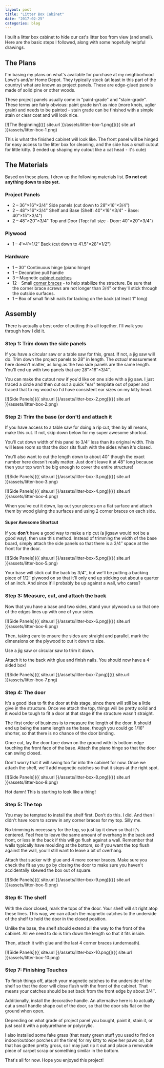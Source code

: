 ```yaml
---
layout: post
title: "Litter Box Cabinet"
date: "2017-02-25"
categories: blog
---
```


I built a litter box cabinet to hide our cat's litter box from view (and smell). Here are the basic steps I followed, along with some hopefully helpful drawings.

## The Plans

I'm basing my plans on what's available for purchase at my neighborhood Lowe's and/or Home Depot. They typically stock (at least in this part of the country) what are known as project panels. These are edge-glued panels made of solid pine or other woods.

These project panels usually come in "paint-grade" and "stain-grade". These terms are fairly obvious: paint grade isn't as nice (more knots, uglier grain) and needs to be painted - stain grade can be finished with a simple stain or clear coat and will look nice.

[![The Beginning]({{ site.url }}/assets/litter-box-1.png)]({{ site.url }}/assets/litter-box-1.png)

This is what the finished cabinet will look like. The front panel will be hinged for easy access to the litter box for cleaning, and the side has a small cutout for little kitty. (I ended up shaping my cutout like a cat head - it's cute)

## The Materials

Based on these plans, I drew up the following materials list. **Do not cut anything down to size yet.**

### Project Panels

* <span class="sc">2</span> – <span class="sc">36"×16"×3/4"</span> Side panels (cut down to 28″×16″×3/4″)
* <span class="sc">2</span> – <span class="sc">48"×16"×3/4"</span> Shelf and Base (Shelf: 40"×16"×3/4" - Base: 40"×15"×3/4")
* <span class="sc">2</span> – <span class="sc">48"×20"×3/4"</span> Top and Door (Top: full size - Door: 40"×20"×3/4")

### Plywood

* <span class="sc">1</span> – <span class="sc">4′×4′×1/2″</span> Back (cut down to 41.5"×28"×1/2")

### Hardware

* <span class="sc">1</span> – <span class="sc">30″</span> Continuous hinge (piano hinge)
* <span class="sc">1</span> – Decorative pull handle
* <span class="sc">3</span> – Magnetic [cabinet catches](https://www.lowes.com/pd/Richelieu-Black-Cabinet-Catch/3623420)
* <span class="sc">12</span> – Small [corner braces](https://www.lowes.com/pd/National-Hardware-4-Pack-1-in-Zinc-Corner-Braces/1000201727) - to help stabilize the structure. Be sure that the corner brace screws are not longer than 3/4" or they'll stick through the outside surfaces.
* <span class="sc">1</span> – Box of small finish nails for tacking on the back (at least 1" long)


## Assembly

There is actually a best order of putting this all together. I'll walk you through how I did it.

### Step 1: Trim down the side panels

If you have a circular saw or a table saw for this, great. If not, a jig saw will do. Trim down the project panels to 28" in length. The *actual* measurement here doesn't matter, as long as the two side panels are the same length. You'll end up with two panels that are 28″×16″×3/4″.

You can make the cutout now if you'd like on one side with a jig saw. I just traced a circle and then cut out a quick "ear" template out of paper and traced that to my wood so I'd have consistent ear sizes on my kitty head.

[![Side Panels]({{ site.url }}/assets/litter-box-2.png)]({{ site.url }}/assets/litter-box-2.png)

### Step 2: Trim the base (or don't) and attach it

If you have access to a table saw for doing a rip cut, then by all means, make this cut. If not, skip down below for my super awesome shortcut.

You'll cut down width of this panel to 3/4″ less than its original width. This will leave room so that the door sits flush with the sides when it's closed.

You'll also want to cut the length down to about 40" though the exact number here doesn't really matter. Just don't leave it at 48" long because then your top won't be big enough to cover the entire structure!

[![Side Panels]({{ site.url }}/assets/litter-box-3.png)]({{ site.url }}/assets/litter-box-3.png)

[![Side Panels]({{ site.url }}/assets/litter-box-4.png)]({{ site.url }}/assets/litter-box-4.png)

When you've cut it down, lay out your pieces on a flat surface and attach them by wood gluing the surfaces and using 2 corner braces on each side.

#### Super Awesome Shortcut

If you **don't** have a good way to make a rip cut (a jigsaw would not be a good way), then use this method. Instead of trimming the width of the base board, simply attach the side panels so that there is a 3/4″ space at the front for the door.

[![Side Panels]({{ site.url }}/assets/litter-box-5.png)]({{ site.url }}/assets/litter-box-5.png)

Your base will stick out the back by 3/4″, but we'll be putting a backing piece of 1/2″ plywood on so that it'll only end up sticking out about a quarter of an inch. And since it'll probably be up against a wall, who cares?

### Step 3: Measure, cut, and attach the back

Now that you have a base and two sides, stand your plywood up so that one of the edges lines up with one of your sides.

[![Side Panels]({{ site.url }}/assets/litter-box-6.png)]({{ site.url }}/assets/litter-box-6.png)

Then, taking care to ensure the sides are straight and parallel, mark the dimensions on the plywood to cut it down to size.

Use a jig saw or circular saw to trim it down.

Attach it to the back with glue and finish nails. You should now have a 4-sided box!

[![Side Panels]({{ site.url }}/assets/litter-box-7.png)]({{ site.url }}/assets/litter-box-7.png)

### Step 4: The door

It's a good idea to fit the door at this stage, since there will still be a little give in the structure. Once we attach the top, things will be pretty solid and it would be tough to fit a door at that stage if the structure wasn't straight.

The first order of business is to measure the length of the door. It should end up being the same length as the base, though you could go 1/16" shorter, so that there is no chance of the door binding.

Once cut, lay the door face down on the ground with its bottom edge touching the front face of the base. Attach the piano hinge so that the door can swing closed.

Don't worry that it will swing too far into the cabinet for now. Once we attach the shelf, we'll add magnetic catches so that it stops at the right spot.

[![Side Panels]({{ site.url }}/assets/litter-box-8.png)]({{ site.url }}/assets/litter-box-8.png)

Hot damn! This is starting to look like a thing!

### Step 5: The top

You may be tempted to install the shelf first. Don't do this. I did. And then I didn't have room to screw in any corner braces for my top. Silly me.

No trimming is necessary for the top, so just lay it down so that it's centered. Feel free to leave the same amount of overhang in the back and front, or less in the back if this will go flush against a wall. Remember that walls typically have moulding at the bottom, so if you want the top flush against the wall, you'll still want to leave a bit of overhang.

Attach that sucker with glue and 4 more corner braces. Make sure you check the fit as you go by closing the door to make sure you haven't accidentally skewed the box out of square.

[![Side Panels]({{ site.url }}/assets/litter-box-9.png)]({{ site.url }}/assets/litter-box-9.png)

### Step 6: The shelf

With the door closed, mark the tops of the door. Your shelf will sit right atop these lines. This way, we can attach the magnetic catches to the underside of the shelf to hold the door in the closed position.

Unlike the base, the shelf should extend all the way to the front of the cabinet. All we need to do is trim down the length so that it fits inside.

Then, attach it with glue and the last 4 corner braces (underneath).

[![Side Panels]({{ site.url }}/assets/litter-box-10.png)]({{ site.url }}/assets/litter-box-10.png)

### Step 7: Finishing Touches

To finish things off, attach your magnetic catches to the underside of the shelf so that the door will close flush with the front of the cabinet. That means your catches should be set back from the front edge by about 3/4″.

Additionally, install the decorative handle. An alternative here is to actually cut a small handle shape out of the door, so that the door sits flat on the ground when open.

Depending on what grade of project panel you bought, paint it, stain it, or just seal it with a polyurethane or polycrylic.

I also installed some fake grass (that nasty green stuff you used to find on indoor/outdoor porches all the time) for my kitty to wipe her paws on, but that has gotten pretty gross, so I may just rip it out and place a removable piece of carpet scrap or something similar in the bottom.

That's all for now. Hope you enjoyed this project!
